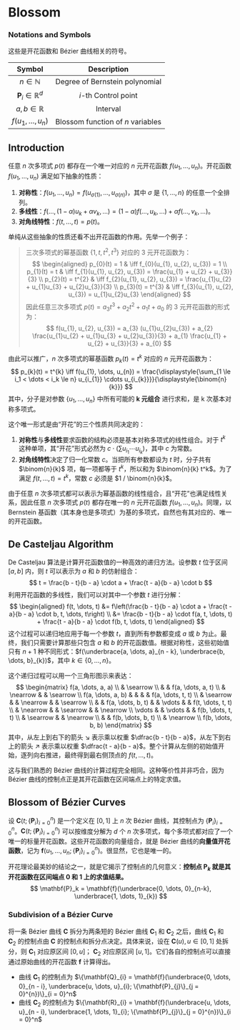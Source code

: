 # Blossom

### Notations and Symbols

这些是开花函数和 Bézier 曲线相关的符号。

| Symbol | Description |
| :----: | :---------: |
| $n \in \mathbb{N}$ | Degree of Bernstein polynomial |
| $\mathbf{P}_{i} \in \mathbb{R}^{d}$ | $i$-th Control point |
| $a, b \in \mathbb{R}$ | Interval |
| $f(u_{1}, \dots, u_{n})$ | Blossom function of $n$ variables |

## Introduction

任意 $n$ 次多项式 $p(t)$ 都存在一个唯一对应的 $n$ 元开花函数 $f(u_{1}, \dots, u_{n})$。开花函数 $f(u_{1}, \dots, u_{n})$ 满足如下抽象的性质：

1. **对称性**：$f(u_{1}, \dots, u_{n}) = f(u_{\sigma(1)}, \dots, u_{\sigma(n)})$，其中 $\sigma$ 是 $\{1, \dots, n\}$ 的任意一个全排列。
2. **多线性**：$f(\dots, (1 - \alpha)u_{k} + \alpha v_{k}, \dots) = (1 - \alpha) f(\dots, u_{k}, \dots) + \alpha f(\dots, v_{k}, \dots)$。
3. **对角线特性**：$f(t, \dots, t) = p(t)$。

单纯从这些抽象的性质还看不出开花函数的作用。先举一个例子：

> 三次多项式的幂基函数 $\{1, t, t^{2}, t^{3}\}$ 对应的 3 元开花函数为：
> $$
> \begin{aligned}
> p_{0}(t) = 1 & \iff f_{0}(u_{1}, u_{2}, u_{3}) = 1 \\
> p_{1}(t) = t & \iff f_{1}(u_{1}, u_{2}, u_{3}) = \frac{u_{1} + u_{2} + u_{3}}{3} \\
> p_{2}(t) = t^{2} & \iff f_{2}(u_{1}, u_{2}, u_{3}) = \frac{u_{1}u_{2} + u_{1}u_{3} + u_{2}u_{3}}{3} \\
> p_{3}(t) = t^{3} & \iff f_{3}(u_{1}, u_{2}, u_{3}) = u_{1}u_{2}u_{3}
> \end{aligned}
> $$
> 因此任意三次多项式 $p(t) = a_{3} t^{3} + a_{2} t^{2} + a_{1} t + a_{0}$ 的 3 元开花函数的形式为：
> $$
> f(u_{1}, u_{2}, u_{3}) = a_{3} (u_{1}u_{2}u_{3}) + a_{2} \frac{u_{1}u_{2} + u_{1}u_{3} + u_{2}u_{3}}{3} + a_{1} \frac{u_{1} + u_{2} + u_{3}}{3} + a_{0}
> $$

由此可以推广，$n$ 次多项式的幂基函数 $p_k(t) = t^{k}$ 对应的 $n$ 元开花函数为：
$$
p_{k}(t) = t^{k} \iff f(u_{1}, \dots, u_{n}) = \frac{\displaystyle{\sum_{1 \le i_1 < \dots < i_k \le n} u_{i_{1}} \cdots u_{i_{k}}}}{\displaystyle{\binom{n}{k}}}
$$
其中，分子是对参数 $\{u_{1}, \dots, u_{n}\}$ 中所有可能的 **k 元组合** 进行求和，是 k 次基本对称多项式。

这个唯一形式是由“开花”的三个性质共同决定的：
1. **对称性**与**多线性**要求函数的结构必须是基本对称多项式的线性组合。对于 $t^k$ 这种单项，其“开花”形式必然为 $c \cdot (\sum u_{i_{1}} \cdots u_{i_{k}})$，其中 $c$ 为常数。
2. **对角线特性**决定了归一化常数 $c$。当把所有参数都设为 $t$ 时，分子共有 $\binom{n}{k}$ 项，每一项都等于 $t^k$，所以和为 $\binom{n}{k} t^k$。为了满足 $f(t, \dots, t) = t^k$，常数 $c$ 必须是 $1 / \binom{n}{k}$。

由于任意 $n$ 次多项式都可以表示为幂基函数的线性组合，且“开花”也满足线性关系，因此任意 $n$ 次多项式 $p(t)$ 都存在唯一的 $n$ 元开花函数 $f(u_{1}, \dots, u_{n})$。同理，以 Bernstein 基函数（其本身也是多项式）为基的多项式，自然也有其对应的、唯一的开花函数。

## De Casteljau Algorithm

De Casteljau 算法是计算开花函数值的一种高效的递归方法。设参数 $t$ 位于区间 $[a, b]$ 内，则 $t$ 可以表示为 $a$ 和 $b$ 的仿射组合：
$$
t = \frac{b - t}{b - a} \cdot a + \frac{t - a}{b - a} \cdot b
$$
利用开花函数的多线性，我们可以对其中一个参数 $t$ 进行分解：
$$
\begin{aligned}
f(t, \dots, t) &= f\left(\frac{b - t}{b - a} \cdot a + \frac{t - a}{b - a} \cdot b, t, \dots, t\right) \\
&= \frac{b - t}{b - a} \cdot f(a, t, \dots, t) + \frac{t - a}{b - a} \cdot f(b, t, \dots, t)
\end{aligned}
$$
这个过程可以递归地应用于每一个参数 $t$，直到所有参数都变成 $a$ 或 $b$ 为止。最终，我们只需要计算那些只包含 $a$ 和 $b$ 的开花函数值。根据对称性，这些初始值只有 $n + 1$ 种不同形式：$f(\underbrace{a, \dots, a}_{n - k}, \underbrace{b, \dots, b}_{k})$，其中 $k \in \{0, \dots, n\}$。

这个递归过程可以用一个三角形图示来表达：
$$
\begin{matrix}
f(a, \dots, a, a) \\
 & \searrow \\
 & & f(a, \dots, a, t) \\
 & \nearrow & & \searrow \\
f(a, \dots, a, b) & & & & f(a, \dots, t, t) \\
 & \searrow & & \nearrow & & \searrow \\
 & & f(a, \dots, b, t) & & \vdots & & f(t, \dots, t, t) \\
 & \nearrow & & \searrow & & \nearrow \\
\vdots & & \vdots & & f(b, \dots, t, t) \\
 & \searrow & & \nearrow \\
 & & f(b, \dots, b, t) \\
 & \nearrow \\
f(b, \dots, b, b)
\end{matrix}
$$
其中，从左上到右下的箭头 $\searrow$ 表示乘以权重 $\dfrac{b - t}{b - a}$，从左下到右上的箭头 $\nearrow$ 表示乘以权重 $\dfrac{t - a}{b - a}$。整个计算从左侧的初始值开始，逐列向右推进，最终得到最右侧顶点的 $f(t, \dots, t)$。

这与我们熟悉的 Bézier 曲线的计算过程完全相同。这种等价性并非巧合，因为 Bézier 曲线的控制点正是其开花函数在区间端点上的特定求值。

## Blossom of Bézier Curves

设 $\mathbf{C}(t; \{\mathbf{P}_{i}\}_{i = 0}^{n})$ 是一个定义在 $[0, 1]$ 上 $n$ 次 Bézier 曲线，其控制点为 $\{\mathbf{P}_{i}\}_{i = 0}^{n}$。$\mathbf{C}(t; \{\mathbf{P}_{i}\}_{i = 0}^{n})$ 可以按维度分解为 $d$ 个 $n$ 次多项式，每个多项式都对应了一个唯一的标量开花函数。这些开花函数的向量组合，就是 Bézier 曲线的**向量值开花函数**，记为 $\mathbf{f}(u_{1}, \dots, u_{n}; \{\mathbf{P}_{i}\}_{i = 0}^{n})$。很显然，它也是唯一的。

开花理论最美妙的结论之一，就是它揭示了控制点的几何意义：**控制点 $\mathbf{P}_k$ 就是其开花函数在区间端点 0 和 1 上的求值结果。**
$$
\mathbf{P}_k = \mathbf{f}(\underbrace{0, \dots, 0}_{n-k}, \underbrace{1, \dots, 1}_{k})
$$

### Subdivision of a Bézier Curve

将一条 Bézier 曲线 $\mathbf{C}$ 拆分为两条短的 Bézier 曲线 $\mathbf{C}_{1}$ 和 $\mathbf{C}_{2}$ 之后，曲线 $\mathbf{C}_{1}$ 和 $\mathbf{C}_{2}$ 的控制点由 $\mathbf{C}$ 的控制点和拆分点决定。具体来说，设在 $\mathbf{C}(u), u \in [0, 1]$ 处拆分，则 $\mathbf{C}_{1}$ 对应原区间 $[0, u]$； $\mathbf{C}_{2}$ 对应原区间 $[u, 1]$。它们各自的控制点可以直接通过原始曲线的开花函数 $\mathbf{f}$ 计算得出。


- 曲线 $\mathbf{C}_{1}$ 的控制点为 $\{\mathbf{Q}_{i} = \mathbf{f}(\underbrace{0, \dots, 0}_{n - i}, \underbrace{u, \dots, u}_{i}; \{\mathbf{P}_{j}\}_{j = 0}^{n})\}_{i = 0}^n$
- 曲线 $\mathbf{C}_{2}$ 的控制点为 $\{\mathbf{R}_{i} = \mathbf{f}(\underbrace{u, \dots, u}_{n - i}, \underbrace{1, \dots, 1}_{i}; \{\mathbf{P}_{j}\}_{j = 0}^{n})\}_{i = 0}^n$
